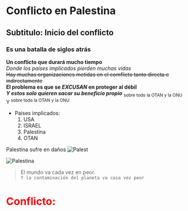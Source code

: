 # Conflicto en Palestina
## Subtitulo: Inicio del conflicto
### Es una batalla de siglos atrás

**Un conflicto que durará mucho tiempo**  
*Donde los paises implicados pierden muchas vidas*  
~~Hay muchas organizaciones metidas en el comflicto tanto directa e indirectamente~~  
**El problema es que se _EXCUSAN_ en proteger al débil**  
***Y estos solo quieren sacar su beneficio propio***
<sub> sobre todo la OTAN y la ONU</sub>  
Y<sup> sobre todo la OTAN y la ONU</sup>
 * Paises implicados:
   1. USA
   2. ISRAEL
   3. Palestina
   4. OTAN  
 
Palestina sufre en daños
![Palest](https://img.freepik.com/fotos-premium/arte-vectorial-crisis-palestina-e-israeli-como-tragedia-guerra-medio-oriente-como-simbolo_114016-8578.jpg)

![Palestina](./img/palestina.png)

> El mundo va cada vez en peor.  
`Y la contaminación del planeta va casa vez peor`

<h1 style="color:red;">Conflicto:</h1>
